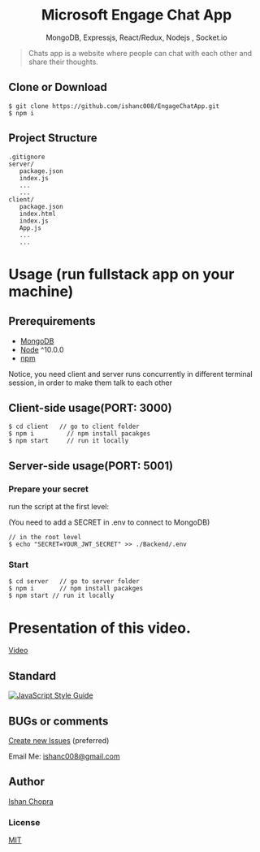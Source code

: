 <h1 align="center">
Microsoft Engage Chat App
</h1>
<p align="center">
MongoDB, Expressjs, React/Redux, Nodejs , Socket.io
</p>

> Chats app is a website where people can chat with each other and share their thoughts.


## Clone or Download
```terminal
$ git clone https://github.com/ishanc008/EngageChatApp.git
$ npm i
```

## Project Structure
```terminal
.gitignore
server/
   package.json
   index.js
   ...
   ...
client/
   package.json
   index.html
   index.js
   App.js
   ...
   ...
 ```

# Usage (run fullstack app on your machine)

## Prerequirements
- [MongoDB](https://gist.github.com/nrollr/9f523ae17ecdbb50311980503409aeb3)
- [Node](https://nodejs.org/en/download/) ^10.0.0
- [npm](https://nodejs.org/en/download/package-manager/)

Notice, you need client and server runs concurrently in different terminal session, in order to make them talk to each other

## Client-side usage(PORT: 3000)
```terminal
$ cd client   // go to client folder
$ npm i         // npm install pacakges
$ npm start     // run it locally
```

## Server-side usage(PORT: 5001)

### Prepare your secret

run the script at the first level:

(You need to add a SECRET in .env to connect to MongoDB)

```terminal
// in the root level
$ echo "SECRET=YOUR_JWT_SECRET" >> ./Backend/.env
```

### Start

```terminal
$ cd server   // go to server folder
$ npm i       // npm install pacakges
$ npm start // run it locally
```

# Presentation of this video.
[Video](https://www.youtube.com/watch?v=he1_586uR38)

## Standard

[![JavaScript Style Guide](https://cdn.rawgit.com/standard/standard/master/badge.svg)](https://github.com/standard/standard)

## BUGs or comments

[Create new Issues](https://github.com/ishanc008/EngageChatApp/issues) (preferred)

Email Me: ishanc008@gmail.com 

## Author
[Ishan Chopra](https://github.com/ishanc008)

### License
[MIT](https://github.com/ishanc008/Memories-App/blob/master/LICENSE)
